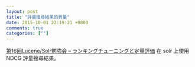 ```yaml
---
layout: post
title: "評量搜尋結果的質量"
date: 2015-10-01 22:19:21 +0800
comments: true
categories: [""]
---
```


<!-- more -->


[第16回Lucene/Solr勉強会 – ランキングチューニングと定量評価] 在 solr 上使用 NDCG 評量搜尋結果。


[第16回Lucene/Solr勉強会 – ランキングチューニングと定量評価]:http://www.slideshare.net/techblogyahoo/16lucenesolr-solrjp